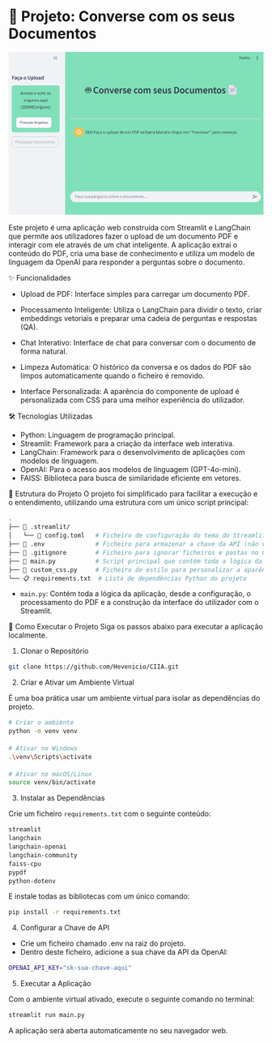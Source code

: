 
# 🤖 Projeto: Converse com os seus Documentos

<div align="center">
<img src="img/chat_pdf.png" alt="Demonstração do App" width="550"/>
</div>

Este projeto é uma aplicação web construída com Streamlit e LangChain que permite aos utilizadores fazer o upload de um documento PDF e interagir com ele através de um chat inteligente. A aplicação extrai o conteúdo do PDF, cria uma base de conhecimento e utiliza um modelo de linguagem da OpenAI para responder a perguntas sobre o documento.

✨ Funcionalidades
- Upload de PDF: Interface simples para carregar um documento PDF.

- Processamento Inteligente: Utiliza o LangChain para dividir o texto, criar embeddings vetoriais e preparar uma cadeia de perguntas e respostas (QA).

- Chat Interativo: Interface de chat para conversar com o documento de forma natural.

- Limpeza Automática: O histórico da conversa e os dados do PDF são limpos automaticamente quando o ficheiro é removido.

- Interface Personalizada: A aparência do componente de upload é personalizada com CSS para uma melhor experiência do utilizador.

🛠️ Tecnologias Utilizadas
- Python: Linguagem de programação principal.
- Streamlit: Framework para a criação da interface web interativa.
- LangChain: Framework para o desenvolvimento de aplicações com modelos de linguagem.
- OpenAI: Para o acesso aos modelos de linguagem (GPT-4o-mini).
- FAISS: Biblioteca para busca de similaridade eficiente em vetores.

📁 Estrutura do Projeto
O projeto foi simplificado para facilitar a execução e o entendimento, utilizando uma estrutura com um único script principal:

```bash
.
├── 📁 .streamlit/
│   └── 📄 config.toml   # Ficheiro de configuração do tema do Streamlit
├── 📄 .env              # Ficheiro para armazenar a chave da API (não versionado)
├── 📄 .gitignore        # Ficheiro para ignorar ficheiros e pastas no Git
├── 📜 main.py           # Script principal que contém toda a lógica da aplicação
├── 🎨 custom_css.py     # Ficheiro de estilo para personalizar a aparência
└── 📋 requirements.txt  # Lista de dependências Python do projeto
```

- `main.py`: Contém toda a lógica da aplicação, desde a configuração, o processamento do PDF e a construção da interface do utilizador com o Streamlit.

🚀 Como Executar o Projeto
Siga os passos abaixo para executar a aplicação localmente.

1. Clonar o Repositório

```bash
git clone https://github.com/Hevenicio/CIIA.git
```

2. Criar e Ativar um Ambiente Virtual

É uma boa prática usar um ambiente virtual para isolar as dependências do projeto.

```bash
# Criar o ambiente
python -m venv venv

# Ativar no Windows
.\venv\Scripts\activate

# Ativar no macOS/Linux
source venv/bin/activate
```

3. Instalar as Dependências

Crie um ficheiro `requirements.txt` com o seguinte conteúdo:

```bash
streamlit
langchain
langchain-openai
langchain-community
faiss-cpu
pypdf
python-dotenv
```

E instale todas as bibliotecas com um único comando:

```bash
pip install -r requirements.txt
```

4. Configurar a Chave de API

- Crie um ficheiro chamado .env na raiz do projeto.
- Dentro deste ficheiro, adicione a sua chave da API da OpenAI:

```bash
OPENAI_API_KEY="sk-sua-chave-aqui"
```

5. Executar a Aplicação

Com o ambiente virtual ativado, execute o seguinte comando no terminal:

```bash
streamlit run main.py
```

A aplicação será aberta automaticamente no seu navegador web.